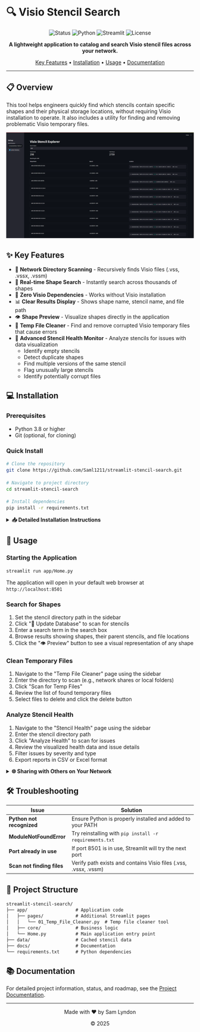 # 🔍 Visio Stencil Search

<div align="center">

![Status](https://img.shields.io/badge/Status-Beta-yellow)
![Python](https://img.shields.io/badge/Python-3.8+-blue?logo=python&logoColor=white)
![Streamlit](https://img.shields.io/badge/Streamlit-1.29.0+-red?logo=streamlit&logoColor=white)
![License](https://img.shields.io/badge/License-MIT-green)

**A lightweight application to catalog and search Visio stencil files across your network.**

[Key Features](#key-features) • [Installation](#installation) • [Usage](#usage) • [Documentation](#documentation)

</div>

---

## 📋 Overview

This tool helps engineers quickly find which stencils contain specific shapes and their physical storage locations, without requiring Visio installation to operate. It also includes a utility for finding and removing problematic Visio temporary files.

![Screenshot](docs/images/ui_screenshot_2025-03-27.png)

## ✨ Key Features

- 📁 **Network Directory Scanning** - Recursively finds Visio files (.vss, .vssx, .vssm)
- 🔎 **Real-time Shape Search** - Instantly search across thousands of shapes
- 🔄 **Zero Visio Dependencies** - Works without Visio installation
- 📊 **Clear Results Display** - Shows shape name, stencil name, and file path
- 👁️ **Shape Preview** - Visualize shapes directly in the application
- 🧹 **Temp File Cleaner** - Find and remove corrupted Visio temporary files that cause errors
- 🧪 **Advanced Stencil Health Monitor** - Analyze stencils for issues with data visualization
  - Identify empty stencils
  - Detect duplicate shapes
  - Find multiple versions of the same stencil
  - Flag unusually large stencils
  - Identify potentially corrupt files

## 💻 Installation

### Prerequisites

- Python 3.8 or higher
- Git (optional, for cloning)

### Quick Install

```bash
# Clone the repository
git clone https://github.com/Saml1211/streamlit-stencil-search.git

# Navigate to project directory
cd streamlit-stencil-search

# Install dependencies
pip install -r requirements.txt
```

<details>
<summary><b>📥 Detailed Installation Instructions</b></summary>

### Step 1: Download the application

**Option A: Download as ZIP (Recommended for beginners)**
1. Download this repository as a ZIP file from [github.com/Saml1211/streamlit-stencil-search](https://github.com/Saml1211/streamlit-stencil-search)
2. Extract the ZIP file to a location on your computer
3. The extracted folder should be named "streamlit-stencil-search"

**Option B: Clone using Git (For users familiar with Git)**
1. If you don't have Git installed, download and install it from [git-scm.com](https://git-scm.com/downloads)
2. Open Command Prompt (Windows) or Terminal (Mac/Linux)
3. Navigate to the directory where you want to install the application
4. Run the following command:
   ```
   git clone https://github.com/Saml1211/streamlit-stencil-search.git
   ```

### Step 2: Install required packages

1. Open Command Prompt (Windows) or Terminal (Mac/Linux)
2. Navigate to the extracted folder:
   ```
   cd path\to\streamlit-stencil-search
   ```
   Example: `cd C:\Users\YourName\Documents\streamlit-stencil-search`

3. Install the required Python packages:
   ```
   pip install -r requirements.txt
   ```
   This may take a few minutes to complete.
</details>

## 🚀 Usage

### Starting the Application

```bash
streamlit run app/Home.py
```

The application will open in your default web browser at `http://localhost:8501`

### Search for Shapes

1. Set the stencil directory path in the sidebar
2. Click "🔄 Update Database" to scan for stencils
3. Enter a search term in the search box
4. Browse results showing shapes, their parent stencils, and file locations
5. Click the "👁️ Preview" button to see a visual representation of any shape

### Clean Temporary Files

1. Navigate to the "Temp File Cleaner" page using the sidebar
2. Enter the directory to scan (e.g., network shares or local folders)
3. Click "Scan for Temp Files"
4. Review the list of found temporary files
5. Select files to delete and click the delete button

### Analyze Stencil Health

1. Navigate to the "Stencil Health" page using the sidebar
2. Enter the stencil directory path
3. Click "Analyze Health" to scan for issues
4. Review the visualized health data and issue details
5. Filter issues by severity and type
6. Export reports in CSV or Excel format

<details>
<summary><b>🌐 Sharing with Others on Your Network</b></summary>

To make the application accessible to others on your local network:

1. Run the application with:
   ```bash
   streamlit run app/Home.py --server.address=0.0.0.0
   ```

2. Find your computer's IP address:
   - Windows: Run `ipconfig` in Command Prompt
   - Mac: Run `ifconfig` in Terminal
   - Look for "IPv4 Address" or "inet" (usually starts with 192.168.x.x or 10.0.x.x)

3. Share this URL with others:
   ```
   http://YOUR-IP-ADDRESS:8501
   ```

4. Requirements:
   - Your computer must remain on and running the application
   - Your firewall must allow connections on port 8501
</details>

## 🛠️ Troubleshooting

| Issue | Solution |
|-------|----------|
| **Python not recognized** | Ensure Python is properly installed and added to your PATH |
| **ModuleNotFoundError** | Try reinstalling with `pip install -r requirements.txt` |
| **Port already in use** | If port 8501 is in use, Streamlit will try the next port |
| **Scan not finding files** | Verify path exists and contains Visio files (.vss, .vssx, .vssm) |

## 📁 Project Structure

```
streamlit-stencil-search/
├── app/                  # Application code
│   ├── pages/            # Additional Streamlit pages
│   │   └── 01_Temp_File_Cleaner.py  # Temp file cleaner tool
│   ├── core/             # Business logic
│   └── Home.py           # Main application entry point
├── data/                 # Cached stencil data
├── docs/                 # Documentation
└── requirements.txt      # Python dependencies
```

## 📚 Documentation

For detailed project information, status, and roadmap, see the [Project Documentation](docs/project_status.md).

---

<div align="center">
  
  Made with ❤️ by Sam Lyndon
  
  © 2025
</div> 